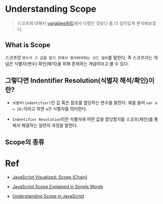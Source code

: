 # Understanding Scope

> 스코프에 대해서 [variables파트](variables.md)에서 다뤘던 것보다 좀 더 깊이있게 분석해보겠다.

## What is **Scope**

스코프란 `변수가 그 값을 알기 위해서 찾아봐야하는 코드 범위`를 말한다. 즉 스코프라는 개념은 식별자(변수) 확인(해석)을 위해 존재하는 개념이라고 볼 수 있다.

## 그렇다면 Indentifier Resolution(식별자 해석/확인)이란?

-   `식별자(indentifier)`란 값 혹은 참조를 할당하는 변수를 말한다. 예를 들어 `var a = 10;`이라고 하면 `a`가 식별자를 의미한다.

-   `Indentifier Resolution`이란 식별자에 어떤 값을 할당할지를 스코프(체인)를 통해서 해결하는 일련의 과정을 말한다.

## Scope의 종류

# Ref

-   [JavaScript Visualized: Scope (Chain)](https://dev.to/lydiahallie/javascript-visualized-scope-chain-13pd)

-   [JavaScript Scope Explained in Simple Words](https://dmitripavlutin.com/javascript-scope/#6-global-scope)

-   [Understanding Scope in JavaScript](https://scotch.io/tutorials/understanding-scope-in-javascript#toc-scope-in-javascript)
